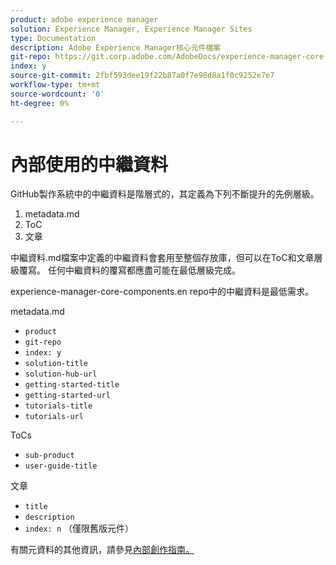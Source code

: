 ```yaml
---
product: adobe experience manager
solution: Experience Manager, Experience Manager Sites
type: Documentation
description: Adobe Experience Manager核心元件檔案
git-repo: https://git.corp.adobe.com/AdobeDocs/experience-manager-core-components.zh-Hant
index: y
source-git-commit: 2fbf593dee19f22b87a0f7e98d8a1f0c9252e7e7
workflow-type: tm+mt
source-wordcount: '0'
ht-degree: 0%

---
```



# 內部使用的中繼資料

GitHub製作系統中的中繼資料是階層式的，其定義為下列不斷提升的先例層級。

1. metadata.md
1. ToC
1. 文章

中繼資料.md檔案中定義的中繼資料會套用至整個存放庫，但可以在ToC和文章層級覆寫。 任何中繼資料的覆寫都應盡可能在最低層級完成。

experience-manager-core-components.en repo中的中繼資料是最低需求。

metadata.md

* `product`
* `git-repo`
* `index: y`
* `solution-title`
* `solution-hub-url`
* `getting-started-title`
* `getting-started-url`
* `tutorials-title`
* `tutorials-url`

ToCs

* `sub-product`
* `user-guide-title`

文章

* `title`
* `description`
* `index: n` （僅限舊版元件）

有關元資料的其他資訊，請參見[內部創作指南。](https://experienceleague.adobe.com/docs/authoring-guide-exl/using/authoring/features/metadata.html#solution)
